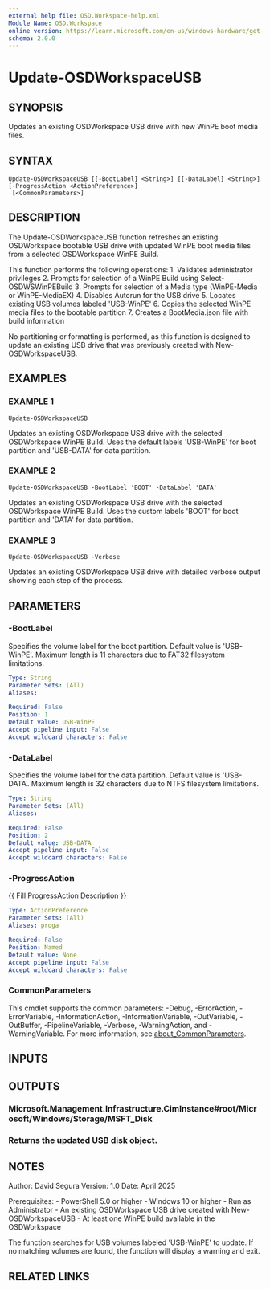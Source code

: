 ```yaml
---
external help file: OSD.Workspace-help.xml
Module Name: OSD.Workspace
online version: https://learn.microsoft.com/en-us/windows-hardware/get-started/adk-install
schema: 2.0.0
---
```


# Update-OSDWorkspaceUSB

## SYNOPSIS
Updates an existing OSDWorkspace USB drive with new WinPE boot media files.

## SYNTAX

```
Update-OSDWorkspaceUSB [[-BootLabel] <String>] [[-DataLabel] <String>] [-ProgressAction <ActionPreference>]
 [<CommonParameters>]
```

## DESCRIPTION
The Update-OSDWorkspaceUSB function refreshes an existing OSDWorkspace bootable USB drive 
with updated WinPE boot media files from a selected OSDWorkspace WinPE Build.

This function performs the following operations:
1.
Validates administrator privileges
2.
Prompts for selection of a WinPE Build using Select-OSDWSWinPEBuild
3.
Prompts for selection of a Media type (WinPE-Media or WinPE-MediaEX)
4.
Disables Autorun for the USB drive
5.
Locates existing USB volumes labeled 'USB-WinPE'
6.
Copies the selected WinPE media files to the bootable partition
7.
Creates a BootMedia.json file with build information

No partitioning or formatting is performed, as this function is designed to update 
an existing USB drive that was previously created with New-OSDWorkspaceUSB.

## EXAMPLES

### EXAMPLE 1
```
Update-OSDWorkspaceUSB
```

Updates an existing OSDWorkspace USB drive with the selected OSDWorkspace WinPE Build.
Uses the default labels 'USB-WinPE' for boot partition and 'USB-DATA' for data partition.

### EXAMPLE 2
```
Update-OSDWorkspaceUSB -BootLabel 'BOOT' -DataLabel 'DATA'
```

Updates an existing OSDWorkspace USB drive with the selected OSDWorkspace WinPE Build.
Uses the custom labels 'BOOT' for boot partition and 'DATA' for data partition.

### EXAMPLE 3
```
Update-OSDWorkspaceUSB -Verbose
```

Updates an existing OSDWorkspace USB drive with detailed verbose output showing each step of the process.

## PARAMETERS

### -BootLabel
Specifies the volume label for the boot partition.
Default value is 'USB-WinPE'.
Maximum length is 11 characters due to FAT32 filesystem limitations.

```yaml
Type: String
Parameter Sets: (All)
Aliases:

Required: False
Position: 1
Default value: USB-WinPE
Accept pipeline input: False
Accept wildcard characters: False
```

### -DataLabel
Specifies the volume label for the data partition.
Default value is 'USB-DATA'.
Maximum length is 32 characters due to NTFS filesystem limitations.

```yaml
Type: String
Parameter Sets: (All)
Aliases:

Required: False
Position: 2
Default value: USB-DATA
Accept pipeline input: False
Accept wildcard characters: False
```

### -ProgressAction
{{ Fill ProgressAction Description }}

```yaml
Type: ActionPreference
Parameter Sets: (All)
Aliases: proga

Required: False
Position: Named
Default value: None
Accept pipeline input: False
Accept wildcard characters: False
```

### CommonParameters
This cmdlet supports the common parameters: -Debug, -ErrorAction, -ErrorVariable, -InformationAction, -InformationVariable, -OutVariable, -OutBuffer, -PipelineVariable, -Verbose, -WarningAction, and -WarningVariable. For more information, see [about_CommonParameters](http://go.microsoft.com/fwlink/?LinkID=113216).

## INPUTS

## OUTPUTS

### Microsoft.Management.Infrastructure.CimInstance#root/Microsoft/Windows/Storage/MSFT_Disk
### Returns the updated USB disk object.
## NOTES
Author: David Segura
Version: 1.0
Date: April 2025

Prerequisites:
    - PowerShell 5.0 or higher
    - Windows 10 or higher
    - Run as Administrator
    - An existing OSDWorkspace USB drive created with New-OSDWorkspaceUSB
    - At least one WinPE build available in the OSDWorkspace

The function searches for USB volumes labeled 'USB-WinPE' to update.
If no matching 
volumes are found, the function will display a warning and exit.

## RELATED LINKS
